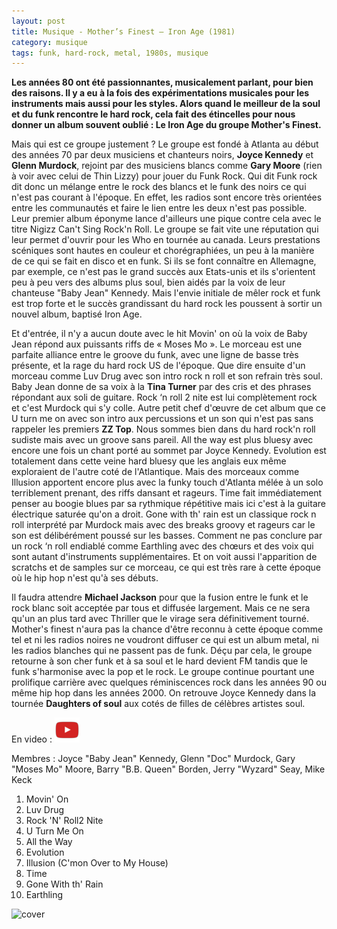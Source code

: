 ```yaml
---
layout: post
title: Musique - Mother’s Finest – Iron Age (1981)
category: musique
tags: funk, hard-rock, metal, 1980s, musique
---
```


**Les années 80 ont été passionnantes, musicalement parlant, pour bien des raisons. Il y a eu à la fois des expérimentations musicales pour les instruments mais aussi pour les styles. Alors quand le meilleur de la soul et du funk rencontre le hard rock, cela fait des étincelles pour nous donner un album souvent oublié : Le Iron Age du groupe Mother's Finest.**


Mais qui est ce groupe justement ? Le groupe est fondé à Atlanta au début des années 70 par deux musiciens et chanteurs noirs, **Joyce Kennedy** et **Glenn Murdock**, rejoint par des musiciens blancs comme **Gary Moore** (rien à voir avec celui de Thin Lizzy) pour jouer du Funk Rock. Qui dit Funk rock dit donc un mélange entre le rock des blancs et le funk des noirs ce qui n'est pas courant à l'époque. En effet, les radios sont encore très orientées entre les communautés et faire le lien entre les deux n'est pas possible. Leur premier album éponyme lance d'ailleurs une pique contre cela avec le titre Nigizz Can't Sing Rock'n Roll. Le groupe se fait vite une réputation qui leur permet d'ouvrir pour les Who en tournée au canada. Leurs prestations scéniques sont hautes en couleur et chorégraphiées, un peu à la manière de ce qui se fait en disco et en funk. Si ils se font connaître en Allemagne, par exemple, ce n'est pas le grand succès aux Etats-unis et ils s'orientent peu à peu vers des albums plus soul, bien aidés par la voix de leur chanteuse "Baby Jean" Kennedy. Mais l'envie initiale de mêler rock et funk est trop forte et le succès grandissant du hard rock les poussent à sortir un nouvel album, baptisé Iron Age.

Et d'entrée, il n'y a aucun doute avec le hit Movin' on où la voix de Baby Jean répond aux puissants riffs de « Moses Mo ». Le morceau est une parfaite alliance entre le groove du funk, avec une ligne de basse très présente, et la rage du hard rock US de l'époque. Que dire ensuite d'un morceau comme Luv Drug avec son intro rock n roll et son refrain très soul. Baby Jean donne de sa voix à la **Tina Turner** par des cris et des phrases répondant aux soli de guitare. Rock ‘n roll 2 nite est lui complètement rock et c'est Murdock qui s'y colle. Autre petit chef d'œuvre de cet album que ce U turn me on avec son intro aux percussions et un son qui n'est pas sans rappeler les premiers **ZZ Top**. Nous sommes bien dans du hard rock'n roll sudiste mais avec un groove sans pareil. All the way est plus bluesy avec encore une fois un chant porté au sommet par Joyce Kennedy. Evolution est totalement dans cette veine hard bluesy que les anglais eux même exploraient de l'autre coté de l'Atlantique. Mais des morceaux comme Illusion apportent encore plus avec la funky touch d'Atlanta mélée à un solo terriblement prenant, des riffs dansant et rageurs. Time fait immédiatement penser au boogie blues par sa rythmique répétitive mais ici c'est à la guitare électrique saturée qu'on a droit. Gone with th' rain est un classique rock n roll interprété par Murdock mais avec des breaks groovy et rageurs car le son est délibérément poussé sur les basses. Comment ne pas conclure par un rock ‘n roll endiablé comme Earthling avec des chœurs et des voix qui sont autant d'instruments supplémentaires. Et on voit aussi l'apparition de scratchs et de samples sur ce morceau, ce qui est très rare à cette époque où le hip hop n'est qu'à ses débuts.

Il faudra attendre **Michael Jackson** pour que la fusion entre le funk et le rock blanc soit acceptée par tous et diffusée largement. Mais ce ne sera qu'un an plus tard avec Thriller que le virage sera définitivement tourné. Mother's finest n'aura pas la chance d'être reconnu à cette époque comme tel et ni les radios noires ne voudront diffuser ce qui est un album metal, ni les radios blanches qui ne passent pas de funk. Déçu par cela, le groupe retourne à son cher funk et à sa soul et le hard devient FM tandis que le funk s'harmonise avec la pop et le rock. Le groupe continue pourtant une prolifique carrière avec quelques réminiscences rock dans les années 90 ou même hip hop dans les années 2000. On retrouve Joyce Kennedy dans la tournée **Daughters of soul** aux cotés de filles de célèbres artistes soul.

En video : [![video](/images/youtube.png)](https://www.youtube.com/watch?v=H4520hkB0vM)

Membres : Joyce "Baby Jean" Kennedy, Glenn "Doc" Murdock, Gary "Moses Mo" Moore, Barry "B.B. Queen" Borden, Jerry "Wyzard" Seay, Mike Keck

1. Movin' On 
2. Luv Drug 
3. Rock 'N' Roll2 Nite 
4. U Turn Me On 
5. All the Way 
6. Evolution 
7. Illusion (C'mon Over to My House) 
8. Time 
9. Gone With th' Rain 
10. Earthling

![cover](https://filedn.eu/llqi9IBxlYouGRXYG2xlROb/img/2010/mothersfinest.jpg)

